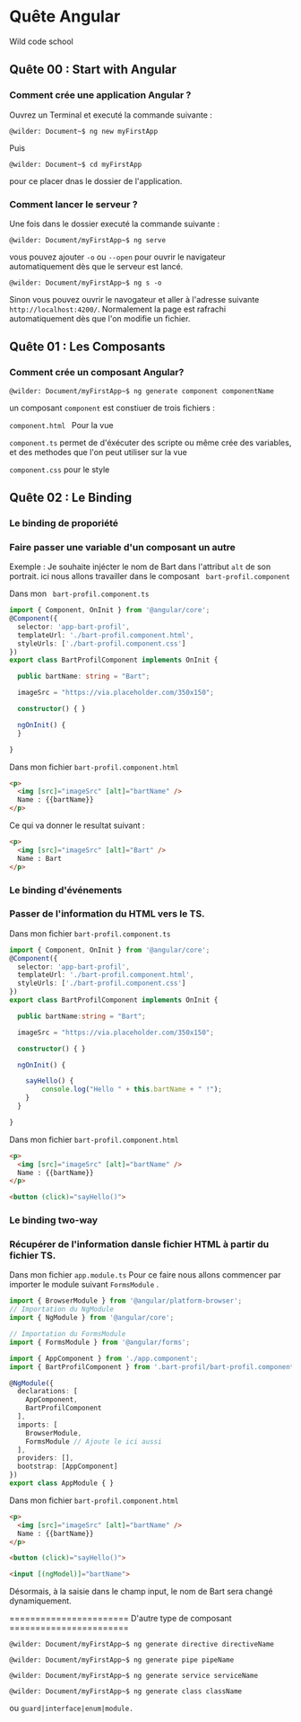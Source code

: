 # Quête Angular 
Wild code school

## Quête 00 : Start with Angular 
### Comment crée une application Angular ?
Ouvrez un Terminal et executé la commande suivante :

```console
@wilder: Document~$ ng new myFirstApp
```
Puis 
```console
@wilder: Document~$ cd myFirstApp
```
pour ce placer dnas le dossier de l'application.

### Comment lancer le serveur ?
Une fois dans le dossier executé la commande suivante :

```console
@wilder: Document/myFirstApp~$ ng serve
```
vous pouvez ajouter  `-o` ou `--open` pour ouvrir le navigateur automatiquement dès que le serveur est lancé.
```console
@wilder: Document/myFirstApp~$ ng s -o
```
Sinon vous pouvez ouvrir le navogateur et aller à l'adresse suivante `http://localhost:4200/`. 
Normalement la page est rafrachi automatiquement dès que l'on modifie un fichier.

## Quête 01 : Les Composants
### Comment crée un composant Angular?

```console
@wilder: Document/myFirstApp~$ ng generate component componentName
```
un composant `component`  est constiuer de trois fichiers :

`component.html ` Pour la vue 

`component.ts`  permet de d'éxécuter des scripte ou même crée des variables,
et des methodes que l'on peut utiliser sur la vue  

`component.css` pour le style 

## Quête 02 : Le Binding 
### Le binding de proporiété
### Faire passer une variable d'un composant un autre
Exemple :
	Je souhaite injécter le nom de Bart dans l'attribut  `alt` de son portrait.
	ici nous allons travailler dans le composant ` bart-profil.component` 

Dans mon ` bart-profil.component.ts` 
```ts
import { Component, OnInit } from '@angular/core';
@Component({
  selector: 'app-bart-profil',
  templateUrl: './bart-profil.component.html',
  styleUrls: ['./bart-profil.component.css']
})
export class BartProfilComponent implements OnInit {

  public bartName: string = "Bart";

  imageSrc = "https://via.placeholder.com/350x150";

  constructor() { }

  ngOnInit() {
  }

}
```
Dans mon fichier `bart-profil.component.html` 
```html 
<p>
  <img [src]="imageSrc" [alt]="bartName" />
  Name : {{bartName}} 
</p>
```
Ce qui va donner le resultat suivant : 
```html 
<p>
  <img [src]="imageSrc" [alt]="Bart" />
  Name : Bart
</p>
```

### Le binding d'événements
### Passer de l'information du HTML vers le TS.
Dans mon fichier `bart-profil.component.ts` 
```ts
import { Component, OnInit } from '@angular/core';
@Component({
  selector: 'app-bart-profil',
  templateUrl: './bart-profil.component.html',
  styleUrls: ['./bart-profil.component.css']
})
export class BartProfilComponent implements OnInit {

  public bartName:string = "Bart";

  imageSrc = "https://via.placeholder.com/350x150";

  constructor() { }

  ngOnInit() {

  	sayHello() {
    	console.log("Hello " + this.bartName + " !");
  	}
  }

} 
```
Dans mon fichier `bart-profil.component.html` 
```html 
<p>
  <img [src]="imageSrc" [alt]="bartName" />
  Name : {{bartName}} 
</p>

<button (click)="sayHello()">
```
### Le binding two-way
### Récupérer de l'information dansle fichier HTML à partir du fichier TS.
Dans mon fichier `app.module.ts`
Pour ce faire nous allons commencer par importer le module suivant `FormsModule` .
```ts
import { BrowserModule } from '@angular/platform-browser';
// Importation du NgModule
import { NgModule } from '@angular/core';

// Importation du FormsModule
import { FormsModule } from '@angular/forms';

import { AppComponent } from './app.component';
import { BartProfilComponent } from '.bart-profil/bart-profil.component';

@NgModule({
  declarations: [
    AppComponent,
    BartProfilComponent
  ],
  imports: [
    BrowserModule,
    FormsModule // Ajoute le ici aussi 
  ],
  providers: [],
  bootstrap: [AppComponent]
})
export class AppModule { }
```

Dans mon fichier `bart-profil.component.html` 
```html 
<p>
  <img [src]="imageSrc" [alt]="bartName" />
  Name : {{bartName}} 
</p>

<button (click)="sayHello()">

<input [(ngModel)]="bartName">
```
Désormais, à la saisie dans le champ input, le nom de Bart sera changé dynamiquement.

======================= D'autre type de composant =======================
 

```console
@wilder: Document/myFirstApp~$ ng generate directive directiveName
```

```console
@wilder: Document/myFirstApp~$ ng generate pipe pipeName
```

```console
@wilder: Document/myFirstApp~$ ng generate service serviceName
```

```console
@wilder: Document/myFirstApp~$ ng generate class className
```
ou  `guard|interface|enum|module.`